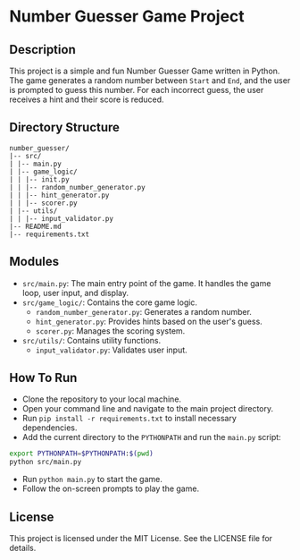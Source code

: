 # Number Guesser Game Project

## Description
This project is a simple and fun Number Guesser Game written in Python. The game generates a random number  between `Start` and `End`, and the user is prompted to guess this number. For each incorrect guess, the user receives a hint and their score is reduced.

## Directory Structure

```
number_guesser/
|-- src/
| |-- main.py
| |-- game_logic/
| | |-- init.py
| | |-- random_number_generator.py
| | |-- hint_generator.py
| | |-- scorer.py
| |-- utils/
| | |-- input_validator.py
|-- README.md
|-- requirements.txt
```

## Modules

- `src/main.py`: The main entry point of the game. It handles the game loop, user input, and display.
- `src/game_logic/`: Contains the core game logic.
  - `random_number_generator.py`: Generates a random number.
  - `hint_generator.py`: Provides hints based on the user's guess.
  - `scorer.py`: Manages the scoring system.
- `src/utils/`: Contains utility functions.
  - `input_validator.py`: Validates user input.

## How To Run
- Clone the repository to your local machine.
- Open your command line and navigate to the main project directory.
- Run `pip install -r requirements.txt` to install necessary dependencies.
- Add the current directory to the `PYTHONPATH` and run the `main.py` script:
```bash
export PYTHONPATH=$PYTHONPATH:$(pwd)
python src/main.py
```
- Run `python main.py` to start the game.
- Follow the on-screen prompts to play the game.

## License
This project is licensed under the MIT License. See the LICENSE file for details.
